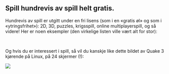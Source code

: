 



<h2>Spill hundrevis av spill helt gratis.</h2>

Hundrevis av spill er utgitt under en fri lisens (som i en «gratis øl» og som i «ytringsfrihet»): 2D, 3D, puzzles, krigsspill, online multiplayerspill, og så videre! Her er noen eksempler (den virkelige listen ville vært alt for stor):

<div id="items">



<br class="clearboth" />


Og hvis du er interessert i spill, så vil du kanskje like dette bildet av Quake 3 kjørende på Linux, på 24 skjermer (!):

<a href="Images/quake_24_screens.jpg"><img src="Images/quake_24_screens_thumbnail.jpg" /></a>





